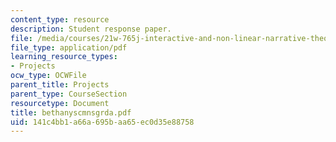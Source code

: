 ```yaml
---
content_type: resource
description: Student response paper.
file: /media/courses/21w-765j-interactive-and-non-linear-narrative-theory-and-practice-spring-2004/141c4bb1a66a695baa65ec0d35e88758_bethanyscmnsgrda.pdf
file_type: application/pdf
learning_resource_types:
- Projects
ocw_type: OCWFile
parent_title: Projects
parent_type: CourseSection
resourcetype: Document
title: bethanyscmnsgrda.pdf
uid: 141c4bb1-a66a-695b-aa65-ec0d35e88758
---
```

